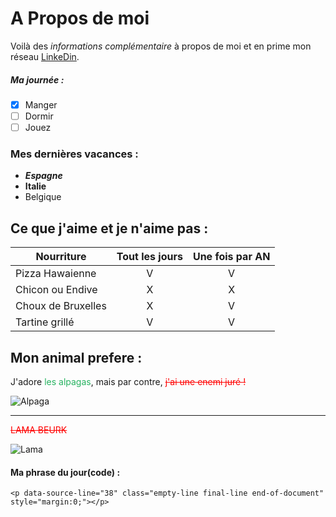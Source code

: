 # A Propos de moi

Voilà des _informations complémentaire_ à propos de moi et en prime mon réseau [LinkeDin](https://www.linkedin.com/mynetwork/).

##### Ma journée :

- [x] Manger
- [ ] Dormir
- [ ] Jouez

### Mes dernières vacances :

- **_Espagne_**
- **Italie**
- Belgique

## Ce que j'aime et je n'aime pas :

| Nourriture         | Tout les jours | Une fois par AN |
| ------------------ | :------------: | :-------------: |
| Pizza Hawaienne    |       V        |        V        |
| Chicon ou Endive   |       X        |        X        |
| Choux de Bruxelles |       X        |        V        |
| Tartine grillé     |       V        |        V        |

## Mon animal prefere :

J'adore <span style="color: #26B260"> les alpagas</span>, mais par contre, <span style="color: #FF0000">~~j'ai une enemi juré !~~</span>

![Alpaga](https://encrypted-tbn0.gstatic.com/images?q=tbn:ANd9GcSlTYOsdghd_Pq46cn9Ixx_nLh2AyEEYYehJQ&usqp=CAU)

---

<span style="color: #FF0000">~~LAMA BEURK~~</span>

![Lama](https://encrypted-tbn0.gstatic.com/images?q=tbn:ANd9GcSRc77MliYI0JG60Ssjl73sKxWrX-QMSyUUyg&usqp=CAU)

#### Ma phrase du jour(code) :

```
<p data-source-line="38" class="empty-line final-line end-of-document" style="margin:0;"></p>
```
